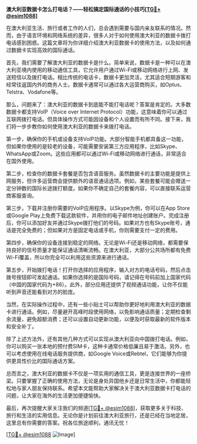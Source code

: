 **澳大利亚数据卡怎么打电话？——轻松搞定国际通话的小技巧[[TG💪+ @esim1088](https://t.me/s/esim1088)]**

在澳大利亚生活、旅行或者工作的人们，总会遇到需要与国内亲友联系的情况。然而，由于语言环境和网络系统的差异，很多人对于如何使用澳大利亚的数据卡拨打电话感到困惑。这篇文章将为你详细介绍澳大利亚数据卡的使用方法，以及如何通过数据卡实现高效的国际通话。

首先，我们需要了解澳大利亚的数据卡是什么。简单来说，数据卡是一种可以在澳大利亚境内使用的移动通信工具，它允许用户通过Wi-Fi或移动网络进行上网、发送短信以及拨打电话。相比传统的电话卡，数据卡更加灵活，尤其适合短期游客和经常往返国内外的商务人士。数据卡通常可以通过各大运营商购买，如Optus、Telstra、Vodafone等。

那么，问题来了：澳大利亚的数据卡到底能不能打电话呢？答案是肯定的。大多数数据卡都支持VoIP（Voice over Internet Protocol）功能，这意味着你可以通过互联网拨打电话。但具体操作方式可能因设备和个人设置而有所不同。接下来，我们将一步步教你如何使用澳大利亚的数据卡来拨打电话。

第一步，确保你的手机或设备支持VoIP功能。大部分智能手机都具备这一功能，但如果你使用的是较老的设备，可能需要安装第三方应用程序，比如Skype、WhatsApp或Zoom。这些应用都可以通过Wi-Fi或移动网络进行通话，非常适合在国外使用。

第二步，检查你的数据卡套餐是否包含语音服务。虽然数据卡的主要功能是提供上网服务，但许多运营商会提供额外的语音通话选项。例如，某些套餐可能会赠送一定分钟数的国际长途拨打额度。如果你不确定自己的套餐内容，可以直接联系运营商客服查询。

第三步，下载并注册你需要的VoIP应用程序。以Skype为例，你可以在App Store或Google Play上免费下载这款软件，并用你的电子邮件地址创建账户。完成注册后，你可以添加好友并通过Skype拨打他们的号码。如果对方也有Skype账号，通话是完全免费的；但如果对方是固定电话或手机，你则需要支付一定的费用。

第四步，确保你的设备连接到稳定的网络。无论是Wi-Fi还是移动网络，都需要保持良好的信号质量才能保证通话清晰流畅。在澳大利亚，大部分公共场所都有免费Wi-Fi覆盖，所以你完全可以利用这些资源来进行通话。

第五步，开始拨打电话！打开你选择的应用程序，输入对方的电话号码，然后点击拨号按钮即可发起通话。如果你选择的是国际号码，请记得在号码前加上国家代码（中国的国家代码为+86）。此外，部分应用还提供了视频通话功能，让你不仅能听到声音还能看到对方的脸庞。

当然，在实际操作过程中，还有一些小贴士可以帮助你更好地利用澳大利亚的数据卡进行通话。例如，尽量避开高峰时段使用网络，以免影响通话质量；定期检查剩余流量，避免超额消费；还可以设置自动更新功能，以便及时获取最新的软件版本和安全补丁。

除了上述方法外，还有其他几种方式可以实现从澳大利亚向中国拨打电话。例如，你可以购买一张本地的预付费SIM卡，这种卡通常价格低廉且易于激活。另外，也可以考虑使用在线电话服务提供商，如Google Voice或Rebtel，它们能够为你提供更具性价比的国际通话方案。

总而言之，澳大利亚的数据卡不仅是一项实用的通信工具，更是连接世界的一座桥梁。只要掌握了正确的使用方法，无论是身处异国他乡还是日常生活中，你都能轻松地与家人朋友保持联系。希望本文能帮助大家解决关于澳大利亚数据卡打电话的问题，让大家在海外的生活更加便捷愉快。

最后，再次提醒大家关注我们的频道[[TG💪+ @esim1088](https://t.me/s/esim1088)]，获取更多关于科技、旅行和生活的实用信息。无论你是计划前往澳大利亚旅行，还是已经在当地定居，这里总有你需要的答案。祝各位旅途顺利，通讯无忧！

[[TG💪+ @esim1088](https://t.me/s/esim1088) ![Image](https://i.postimg.cc/4NQfJmqS/Snipaste-2025-05-13-00-14-12.png)]